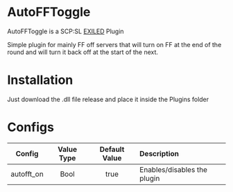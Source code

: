 # AutoFFToggle
 AutoFFToggle is a SCP:SL [EXILED](https://github.com/galaxy119/EXILED) Plugin

Simple plugin for mainly FF off servers that will turn on FF at the end of the round and will turn it back off at the start of the next.

# Installation
Just download the .dll file release and place it inside the Plugins folder

# Configs
| Config        | Value Type | Default Value | Description |
| :-------------: | :---------: | :------: | :--------- |
| autofft_on | Bool | true | Enables/disables the plugin |
